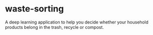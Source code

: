 # waste-sorting
A deep learning application to help you decide whether your household products belong in the trash, recycle or compost.
